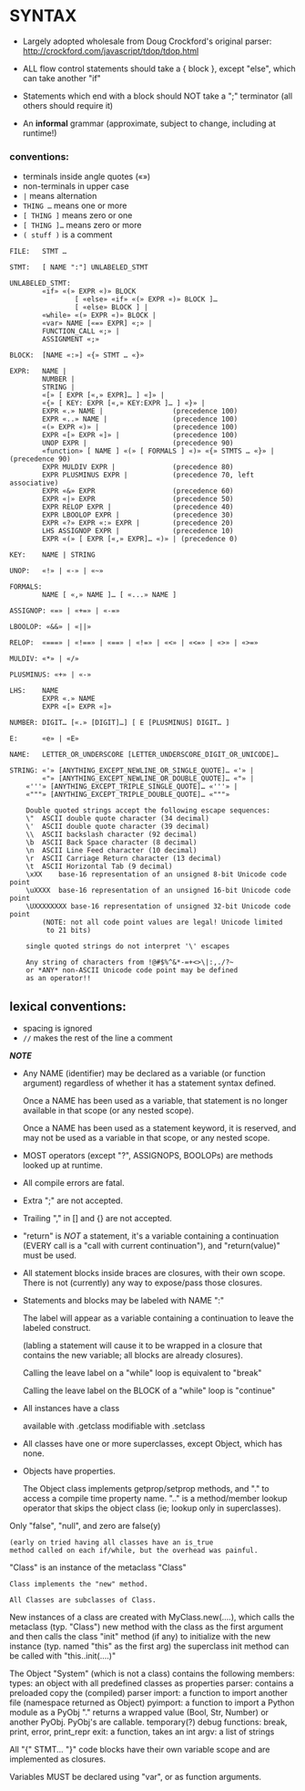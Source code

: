 # SYNTAX

* Largely adopted wholesale from Doug Crockford's original parser:
	http://crockford.com/javascript/tdop/tdop.html

* ALL flow control statements should take a { block },
	except "else", which can take another "if"

* Statements which end with a block should NOT take a ";" terminator
	(all others should require it)

* An **informal** grammar
	(approximate, subject to change, including at runtime!)

### conventions:

* terminals inside angle quotes («»)
* non-terminals in upper case
* `|` means alternation
* `THING …` means one or more
* `[ THING ]` means zero or one
* `[ THING ]…` means zero or more
* `( stuff )` is a comment

```
FILE:   STMT …

STMT:	[ NAME ":"] UNLABELED_STMT

UNLABELED_STMT:
        «if» «(» EXPR «)» BLOCK
                [ «else» «if» «(» EXPR «)» BLOCK ]…
                [ «else» BLOCK ] |
        «while» «(» EXPR «)» BLOCK |
        «var» NAME [«=» EXPR] «;» |
        FUNCTION_CALL «;» |
        ASSIGNMENT «;»

BLOCK:	[NAME «:»] «{» STMT … «}»

EXPR:   NAME |
        NUMBER |
        STRING |
        «[» [ EXPR [«,» EXPR]… ] «]» |
        «{» [ KEY: EXPR [«,» KEY:EXPR ]… ] «}» |
        EXPR «.» NAME |                 (precedence 100)
        EXPR «..» NAME |                (precedence 100)
        «(» EXPR «)» |                  (precedence 100)
        EXPR «[» EXPR «]» |             (precedence 100)
        UNOP EXPR |                     (precedence 90)
        «function» [ NAME ] «(» [ FORMALS ] «)» «{» STMTS … «}» | (precedence 90)
        EXPR MULDIV EXPR |              (precedence 80)
        EXPR PLUSMINUS EXPR |           (precedence 70, left associative)
        EXPR «&» EXPR                   (precedence 60)
        EXPR «|» EXPR                   (precedence 50)
        EXPR RELOP EXPR |               (precedence 40)
        EXPR LBOOLOP EXPR |             (precedence 30)
        EXPR «?» EXPR «:» EXPR |        (precedence 20)
        LHS ASSIGNOP EXPR |             (precedence 10)
        EXPR «(» [ EXPR [«,» EXPR]… «)» | (precedence 0)

KEY:    NAME | STRING

UNOP:   «!» | «-» | «~»

FORMALS:
        NAME [ «,» NAME ]… [ «...» NAME ]

ASSIGNOP: «=» | «+=» | «-=»

LBOOLOP: «&&» | «||»

RELOP:  «===» | «!==» | «==» | «!=» | «<» | «<=» | «>» | «>=»

MULDIV: «*» | «/»

PLUSMINUS: «+» | «-»

LHS:    NAME
        EXPR «.» NAME
        EXPR «[» EXPR «]»

NUMBER: DIGIT… [«.» [DIGIT]…] [ E [PLUSMINUS] DIGIT… ]

E:      «e» | «E»

NAME:   LETTER_OR_UNDERSCORE [LETTER_UNDERSCORE_DIGIT_OR_UNICODE]…

STRING: «'» [ANYTHING_EXCEPT_NEWLINE_OR_SINGLE_QUOTE]… «'» |
        «"» [ANYTHING_EXCEPT_NEWLINE_OR_DOUBLE_QUOTE]… «"» |
	«'''» [ANYTHING_EXCEPT_TRIPLE_SINGLE_QUOTE]… «'''» |
	«"""» [ANYTHING_EXCEPT_TRIPLE_DOUBLE_QUOTE]… «"""»

	Double quoted strings accept the following escape sequences:
	\"	ASCII double quote character (34 decimal)
	\'	ASCII double quote character (39 decimal)
	\\	ASCII backslash character (92 decimal)
	\b	ASCII Back Space character (8 decimal)
	\n	ASCII Line Feed character (10 decimal)
	\r	ASCII Carriage Return character (13 decimal)
	\t	ASCII Horizontal Tab (9 decimal)
	\xXX	base-16 representation of an unsigned 8-bit Unicode code point
	\uXXXX	base-16 representation of an unsigned 16-bit Unicode code point
	\UXXXXXXXX base-16 representation of unsigned 32-bit Unicode code point
		(NOTE: not all code point values are legal! Unicode limited
		 to 21 bits)

	single quoted strings do not interpret '\' escapes

	Any string of characters from !@#$%^&*-=+<>\|:,./?~
	or *ANY* non-ASCII Unicode code point may be defined
	as an operator!!
```

## lexical conventions:

* spacing is ignored
* `//` makes the rest of the line a comment

***NOTE***

* Any NAME (identifier) may be declared as a variable (or function argument)
   regardless of whether it has a statement syntax defined.

   Once a NAME has been used as a variable, that statement is no
   longer available in that scope (or any nested scope).

   Once a NAME has been used as a statement keyword, it is reserved,
   and may not be used as a variable in that scope, or any nested scope.

* MOST operators (except "?", ASSIGNOPS, BOOLOPs)
	are methods looked up at runtime.

* All compile errors are fatal.

* Extra ";" are not accepted.

* Trailing "," in [] and {} are not accepted.

* "return" is *NOT* a statement, it's a variable containing a
	continuation (EVERY call is a "call with current continuation"),
	and "return(value)" must be used.

* All statement blocks inside braces are closures, with their own scope.
	There is not (currently) any way to expose/pass those closures.

* Statements and blocks may be labeled with NAME ":"

	The label will appear as a variable containing a continuation
	to leave the labeled construct.

	(labling a statement will cause it to be wrapped in a closure
	 that contains the new variable; all blocks are already closures).

	Calling the leave label on a "while" loop is equivalent to "break"

	Calling the leave label on the BLOCK of a "while" loop is "continue"

* All instances have a class

	available with .getclass
	modifiable with .setclass

* All classes have one or more superclasses, except Object, which has none.

* Objects have properties.

	The Object class implements getprop/setprop methods, and "."
	to access a compile time property name.  ".." is a
	method/member lookup operator that skips the object class (ie;
	lookup only in superclasses).

Only "false", "null", and zero are false(y)

	(early on tried having all classes have an is_true
	method called on each if/while, but the overhead was painful.

"Class" is an instance of the metaclass "Class"

	Class implements the "new" method.

	All Classes are subclasses of Class.

New instances of a class are created with MyClass.new(....),
	which calls the metaclass (typ. "Class") new method with the class
		as the first argument
	and then calls the class "init" method (if any) to initialize
		with the new instance (typ. named "this" as the first arg)
	the superclass init method can be called with "this..init(....)"

The Object "System" (which is not a class) contains the following members:
	types: an object with all predefined classes as properties
	parser: contains a preloaded copy the (compiled) parser
	import: a function to import another file (namespace returned as Object)
	pyimport: a function to import a Python module as a PyObj
		"." returns a wrapped value (Bool, Str, Number)
		or another PyObj.  PyObj's are callable.
	temporary(?) debug functions: break, print, error, print_repr
	exit: a function, takes an int
	argv: a list of strings

All "{" STMT... "}" code blocks have their own variable scope
	and are implemented as closures.

Variables MUST be declared using "var", or as function arguments.
